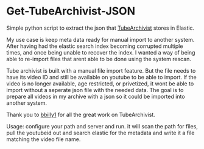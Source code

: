 # Get-TubeArchivist-JSON

Simple python script to extract the json that [TubeArchivist](https://github.com/bbilly1/tubearchivist) stores in Elastic.

My use case is keep meta data ready for manual import to another system. After having had the elastic search index becoming corrupted multiple times, and once being unable to recover the index. I wanted a way of being able to re-import files that arent able to be done using the system rescan.

Tube archivist is built with a manual file import feature. But the file needs to have its video ID and still be available on youtube to be able to import. If the video is no longer available, age restricted, or privetized, it wont be able to import without a seperate json file with the needed data. The goal is to prepare all videos in my archive with a json so it could be imported into another system. 

Thank you to [bbilly1](https://github.com/bbilly1) for all the great work on TubeArchivist. 

Usage:
configure your path and server and run. it will scan the path for files, pull the youtubeid out and search elastic for the metadata and write it a file matching the video file name. 
